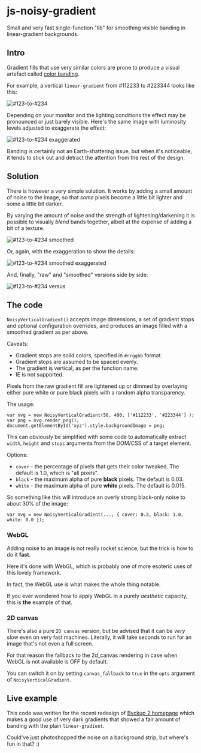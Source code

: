 # js-noisy-gradient
Small and very fast single-function "lib" for smoothing visible banding in linear-gradient backgrounds.

## Intro ##

Gradient fills that use very similar colors are prone to produce a visual
artefact called [color banding](https://en.wikipedia.org/wiki/Colour_banding).


For example, a vertical `linear-gradient` from #112233 to #223344 looks like this:

![#123-to-#234](gradient-raw.png)

Depending on your monitor and the lighting conditions the effect may be 
pronounced or just barely visible. Here's the same image with luminosity 
levels adjusted to exaggerate the effect:

![#123-to-#234 exaggerated](gradient-raw-ex.png)

Banding is certainly not an Earth-shattering issue, but when it's noticeable,
it tends to stick out and detract the attention from the rest of the design.

## Solution ##

There is however a very simple solution. It works by adding a small amount
of noise to the image, so that _some_ pixels become a little bit lighter
and some a little bit darker.

By varying the amount of noise and the strength of lightening/darkening
it is possible to visually _blend_ bands together, albeit at the expense 
of adding a bit of a texture.

![#123-to-#234 smoothed](gradient-smoothed.png)

Or, again, with the exaggeration to show the details:

![#123-to-#234 smoothed exaggerated](gradient-smoothed-ex.png)

And, finally, "raw" and "smoothed" versions side by side:

![#123-to-#234 versus](gradient-raw-vs-smoothed.png)

## The code ##

`NoisyVerticalGradient()` accepts image dimensions, a set of gradient 
stops and optional configuration overrides, and produces an image filled 
with a smoothed gradient as per above.

Caveats:

* Gradient stops are solid colors, specified in `#rrggbb` format.
* Gradient stops are assumed to be spaced evenly.
* The gradient is vertical, as per the function name.
* IE is not supported.

Pixels from the raw gradient fill are lightened up or dimmed by overlaying
either pure white or pure black pixels with a random alpha transparency.

The usage:

    var nvg = new NoisyVerticalGradient(50, 400, ['#112233', '#223344'] );
    var png = nvg.render_png();
    document.getElementById('xyz').style.backgroundImage = png;

This can obviously be simplified with some code to automatically
extract `width`, `height` and `stops` arguments from the DOM/CSS
of a target element.

Options:

* `cover` - the percentage of pixels that gets their color tweaked. The default is 1.0, which is "all pixels".
* `black` - the maximum alpha of pure **black** pixels. The default is 0.03.
* `white` - the maximum alpha of pure **white** pixels. The default is 0.015.

So something like this will introduce an overly strong black-only
noise to about 30% of the image:

    var nvg = new NoisyVerticalGradient(..., { cover: 0.3, black: 1.0, white: 0.0 });

### WebGL ###

Adding noise to an image is not really rocket science, but the 
trick is how to do it **fast**.

Here it's done with WebGL, which is probably one of more esoteric
uses of this lovely framework.

In fact, the WebGL use is what makes the whole thing notable.

If you ever wondered how to apply WebGL in a purely *aesthetic*
capacity, this is **the** example of that.

### 2D canvas ###

There's also a pure `2D canvas` version, but be advised that it
can be *very* slow even on very fast machines. Literally, it will
take seconds to run for an image that's not even a full screen.

For that reason the fallback to the 2d_canvas rendering in case
when WebGL is not available is OFF by default.

You can switch it on by setting `canvas_fallback` to `true` in 
the `opts` argument of `NoisyVerticalGradient`.

## Live example ##

This code was written for the recent redesign of 
[Bvckup 2 homepage](https://bvckup2.com) which makes a good use 
of very dark gradients that showed a fair amount of banding with 
the plain `linear-gradient`.

Could've just photoshopped the noise on a background strip, but
where's fun in that? :)
